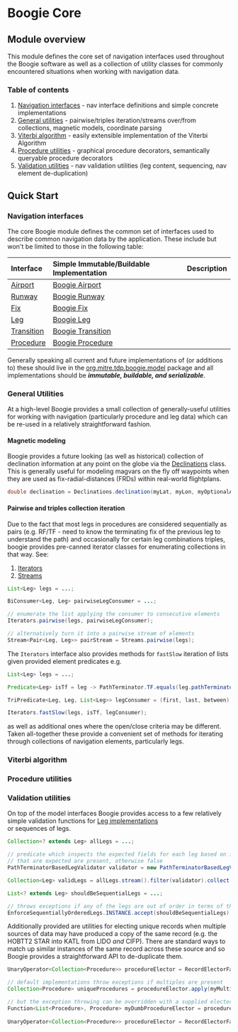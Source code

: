 # Boogie Core

## Module overview
<p>This module defines the core set of navigation interfaces used throughout the Boogie software as well as a collection of 
utility classes for commonly encountered situations when working with navigation data.</p>

### Table of contents

1. [Navigation interfaces](#navigation-interfaces) - nav interface definitions and simple concrete implementations
1. [General utilities](#general-utilities) - pairwise/triples iteration/streams over/from collections, magnetic models, coordinate parsing
1. [Viterbi algorithm](#viterbi-algorithm) - easily extensible implementation of the Viterbi Algorithm 
1. [Procedure utilities](#procedure-utilities) - graphical procedure decorators, semantically queryable procedure decorators
1. [Validation utilities](#validation-utilities) - nav validation utilities (leg content, sequencing, nav element de-duplication)

## Quick Start

### Navigation interfaces

The core Boogie module defines the common set of interfaces used to describe common navigation data by the application. These 
include but won't be limited to those in the following table:

| Interface | Simple Immutable/Buildable Implementation | Description |
|:----------|:------------------------------------------|:------------|
| [Airport](https://mustache.mitre.org/projects/TTFS/repos/boogie/browse/boogie-core/src/main/java/org/mitre/tdp/boogie/Airport.java?at=refs%2Fheads%2Fmain) | [Boogie Airport](https://mustache.mitre.org/projects/TTFS/repos/boogie/browse/boogie-core/src/main/java/org/mitre/tdp/boogie/model/BoogieAirport.java) |  |
| [Runway](https://mustache.mitre.org/projects/TTFS/repos/boogie/browse/boogie-core/src/main/java/org/mitre/tdp/boogie/Runway.java?at=refs%2Fheads%2Fmain) | [Boogie Runway](https://mustache.mitre.org/projects/TTFS/repos/boogie/browse/boogie-core/src/main/java/org/mitre/tdp/boogie/model/BoogieRunway.java) |  |
| [Fix](https://mustache.mitre.org/projects/TTFS/repos/boogie/browse/boogie-core/src/main/java/org/mitre/tdp/boogie/Fix.java?at=refs%2Fheads%2Fmain) | [Boogie Fix](https://mustache.mitre.org/projects/TTFS/repos/boogie/browse/boogie-core/src/main/java/org/mitre/tdp/boogie/model/BoogieFix.java) |  |
| [Leg](https://mustache.mitre.org/projects/TTFS/repos/boogie/browse/boogie-core/src/main/java/org/mitre/tdp/boogie/Leg.java?at=refs%2Fheads%2Fmain) | [Boogie Leg](https://mustache.mitre.org/projects/TTFS/repos/boogie/browse/boogie-core/src/main/java/org/mitre/tdp/boogie/model/BoogieLeg.java) |  |
| [Transition](https://mustache.mitre.org/projects/TTFS/repos/boogie/browse/boogie-core/src/main/java/org/mitre/tdp/boogie/Transition.java?at=refs%2Fheads%2Fmain) | [Boogie Transition](https://mustache.mitre.org/projects/TTFS/repos/boogie/browse/boogie-core/src/main/java/org/mitre/tdp/boogie/model/BoogieTransition.java) |  |
| [Procedure](https://mustache.mitre.org/projects/TTFS/repos/boogie/browse/boogie-core/src/main/java/org/mitre/tdp/boogie/Procedure.java?at=refs%2Fheads%2Fmain) | [Boogie Procedure](https://mustache.mitre.org/projects/TTFS/repos/boogie/browse/boogie-core/src/main/java/org/mitre/tdp/boogie/model/BoogieProcedure.java) |  |

Generally speaking all current and future implementations of (or additions to) these should live in the [org.mitre.tdp.boogie.model]((https://mustache.mitre.org/projects/TTFS/repos/boogie/browse/boogie-core/src/main/java/org/mitre/tdp/boogie/model?at=refs%2Fheads%2Fmain)) 
package and all implementations should be <b>*immutable, buildable, and serializable*</b>.

### General Utilities

At a high-level Boogie provides a small collection of generally-useful utilities for working with navigation (particularly 
procedure and leg data) which can be re-used in a relatively straightforward fashion.

#### Magnetic modeling

Boogie provides a future looking (as well as historical) collection of declination information at any point on the globe via the 
[Declinations](https://mustache.mitre.org/projects/TTFS/repos/boogie/browse/boogie-core/src/main/java/org/mitre/tdp/boogie/util/Declinations.java?at=refs%2Fheads%2Fmain) 
class. This is generally useful for modeling magvars on the fly off waypoints when they are used as fix-radial-distances (FRDs) 
within real-world flightplans.

```java
double declination = Declinations.declination(myLat, myLon, myOptionalAltitudeInFeet, currentTime);
```

#### Pairwise and triples collection iteration

Due to the fact that most legs in procedures are considered sequentially as pairs (e.g. RF/TF - need to know the terminating fix 
of the previous leg to understand the path) and occasionally for certain leg combinations triples, boogie provides pre-canned 
iterator classes for enumerating collections in that way. See:

1. [Iterators](https://mustache.mitre.org/projects/TTFS/repos/boogie/browse/boogie-core/src/main/java/org/mitre/tdp/boogie/util/Iterators.java?at=main)
1. [Streams](https://mustache.mitre.org/projects/TTFS/repos/boogie/browse/boogie-core/src/main/java/org/mitre/tdp/boogie/util/Streams.java?at=main)

```java
List<Leg> legs = ...;

BiConsumer<Leg, Leg> pairwiseLegConsumer = ...;

// enumerate the list applying the consumer to consecutive elements
Iterators.pairwise(legs, pairwiseLegConsumer);

// alternatively turn it into a pairwise stream of elements
Stream<Pair<Leg, Leg>> pairStream = Streams.pairwise(legs);
```

The `Iterators` interface also provides methods for `fastSlow` iteration of lists given provided element predicates e.g.

```java
List<Leg> legs = ...;

Predicate<Leg> isTf = leg -> PathTerminator.TF.equals(leg.pathTerminator());

TriPredicate<Leg, Leg, List<Leg>> legConsumer = (first, last, between) -> ...;

Iterators.fastSlow(legs, isTf, legConsumer);
```

as well as additional ones where the open/close criteria may be different. Taken all-together these provide a convenient set of 
methods for iterating through collections of navigation elements, particularly legs.

### Viterbi algorithm 

### Procedure utilities

### Validation utilities

On top of the model interfaces Boogie provides access to a few relatively simple validation functions for [Leg implementations](https://mustache.mitre.org/projects/TTFS/repos/boogie/browse/boogie-core/src/main/java/org/mitre/tdp/boogie/validate/PathTerminatorBasedLegValidator.java)   
or sequences of legs.

```java
Collection<? extends Leg> allLegs = ...;

// predicate which inspects the expected fields for each leg based on its PathTerminator and returns true if all 
// that are expected are present, otherwise false
PathTerminatorBasedLegValidator validator = new PathTerminatorBasedLegValidator();

Collection<Leg> validLegs = allLegs.stream().filter(validator).collect(Collectors.toList());

List<? extends Leg> shouldBeSequentialLegs = ...;

// throws exceptions if any of the legs are out of order in terms of their sequence number
EnforceSequentiallyOrderedLegs.INSTANCE.accept(shouldBeSequentialLegs); 
```

Additionally provided are utilities for electing unique records when multiple sources of data may have produced a copy of the 
same record (e.g. the HOBTT2 STAR into KATL from LIDO <i>and</i> CIFP). There are standard ways to match up similar instances of 
the same record across these source and so Boogie provides a straightforward API to de-duplicate them.

```java 
UnaryOperator<Collection<Procedure>> procedureElector = RecordElectorFactory.newUniqueProcedureElector();

// default implementations throw exceptions if multiples are present
Collection<Procedure> uniqueProcedures = procedureElector.apply(myMultiSourceProcedureCollection);

// but the exception throwing can be overridden with a supplied elector function
Function<List<Procedure>, Procedure> myDumbProcedureElector = procedures -> procedures.get(0);
 
UnaryOperator<Collection<Procedure>> procedureElector = RecordElectorFactory.newUniqueProcedureElector(myDumbProcedureElector);
```